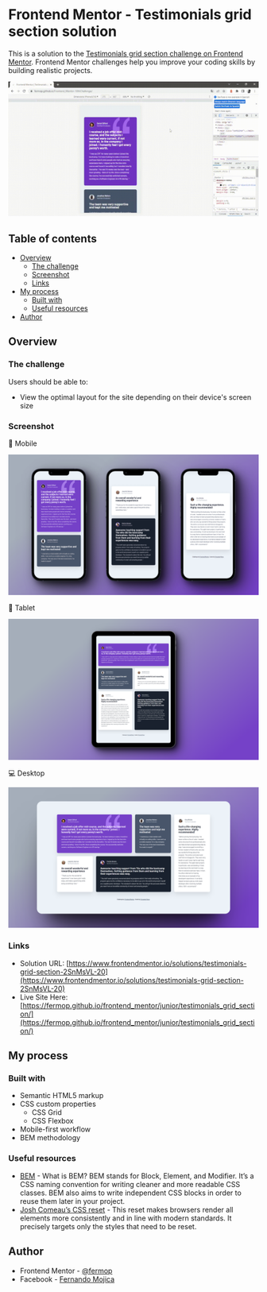 # Frontend Mentor - Testimonials grid section solution

This is a solution to the [Testimonials grid section challenge on Frontend Mentor](https://www.frontendmentor.io/challenges/testimonials-grid-section-Nnw6J7Un7). Frontend Mentor challenges help you improve your coding skills by building realistic projects.

![sample](./assets/video/sample.gif)

## Table of contents

- [Overview](#overview)
  - [The challenge](#the-challenge)
  - [Screenshot](#screenshot)
  - [Links](#links)
- [My process](#my-process)
  - [Built with](#built-with)
  - [Useful resources](#useful-resources)
- [Author](#author)

## Overview

### The challenge

Users should be able to:

- View the optimal layout for the site depending on their device's screen size

### Screenshot

📱 Mobile

![Mobile](./assets/images/mobile.png)

📱 Tablet

![Tablet](./assets/images/tablet.png)

💻 Desktop

![Desktop](./assets/images/desktop.png)

### Links

- Solution URL: [https://www.frontendmentor.io/solutions/testimonials-grid-section-2SnMsVL-20](https://www.frontendmentor.io/solutions/testimonials-grid-section-2SnMsVL-20)
- Live Site Here: [https://fermop.github.io/frontend_mentor/junior/testimonials_grid_section/](https://fermop.github.io/frontend_mentor/junior/testimonials_grid_section/)

## My process

### Built with

- Semantic HTML5 markup
- CSS custom properties
  - CSS Grid
  - CSS Flexbox
- Mobile-first workflow
- BEM methodology

### Useful resources

- [BEM](https://9elements.com/bem-cheat-sheet/) - What is BEM? BEM stands for Block, Element, and Modifier. It’s a CSS naming convention for writing cleaner and more readable CSS classes. BEM also aims to write independent CSS blocks in order to reuse them later in your project.
- [Josh Comeau’s CSS reset](https://www.joshwcomeau.com/css/custom-css-reset/) - This reset makes browsers render all elements more consistently and in line with modern standards. It precisely targets only the styles that need to be reset.

## Author

- Frontend Mentor - [@fermop](https://www.frontendmentor.io/profile/fermop)
- Facebook - [Fernando Mojica](https://www.facebook.com/fernando.mojica.758737/)